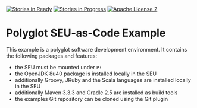 [![Stories in Ready](https://badge.waffle.io/seu-as-code/seu-as-code.examples.png?label=ready&title=Ready)](https://waffle.io/seu-as-code/seu-as-code.examples)
[![Stories in Progress](https://badge.waffle.io/seu-as-code/seu-as-code.examples.png?label=in%20progress&title=In%20Progress)](https://waffle.io/seu-as-code/seu-as-code.examples)
[![Apache License 2](http://img.shields.io/badge/license-ASF2-blue.svg)](https://github.com/seu-as-code/seu-as-code.examples/blob/master/LICENSE)

# Polyglot SEU-as-Code Example

This example is a polyglot software development environment. It contains the following packages and features:
- the SEU must be mounted under `P:`
- the OpenJDK 8u40 package is installed locally in the SEU
- additionally Groovy, JRuby and the Scala languages are installed locally in the SEU
- additionally Maven 3.3.3 and Gradle 2.5 are installed as build tools
- the examples Git repository can be cloned using the Git plugin
